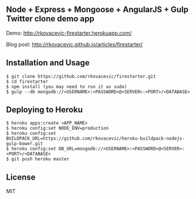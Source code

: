 ## Node + Express + Mongoose + AngularJS + Gulp Twitter clone demo app 

Demo: http://rkovacevic-firestarter.herokuapp.com/

Blog post: http://rkovacevic.github.io/articles/firestarter/

## Installation and Usage
    
    $ git clone https://github.com/rkovacevic/firestarter.git
    $ cd firestarter
    $ npm install (you may need to run it as sudo)
    $ gulp --db mongodb://<USERNAME>:<PASSWORD>@<SERVER>:<PORT>/<DATABASE>

## Deploying to Heroku

	$ heroku apps:create <APP_NAME>
	$ heroku config:set NODE_ENV=production
	$ heroku config:set BUILDPACK_URL=https://github.com/rkovacevic/heroku-buildpack-nodejs-gulp-bower.git
	$ heroku config:set DB_URL=mongodb://<USERNAME>:<PASSWORD>@<SERVER>:<PORT>/<DATABASE>
	$ git push heroku master

## License

MIT
